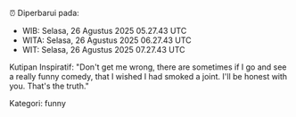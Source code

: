 ⏰ Diperbarui pada:
- WIB: Selasa, 26 Agustus 2025 05.27.43 UTC
- WITA: Selasa, 26 Agustus 2025 06.27.43 UTC
- WIT: Selasa, 26 Agustus 2025 07.27.43 UTC

Kutipan Inspiratif:
"Don't get me wrong, there are sometimes if I go and see a really funny comedy, that I wished I had smoked a joint. I'll be honest with you. That's the truth."


Kategori: funny

